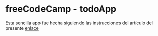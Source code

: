 # freeCodeCamp - todoApp
Esta sencilla app fue hecha siguiendo las instrucciones del artículo del presente [enlace](https://www.freecodecamp.org/news/learn-crud-operations-in-javascript-by-building-todo-app/)

